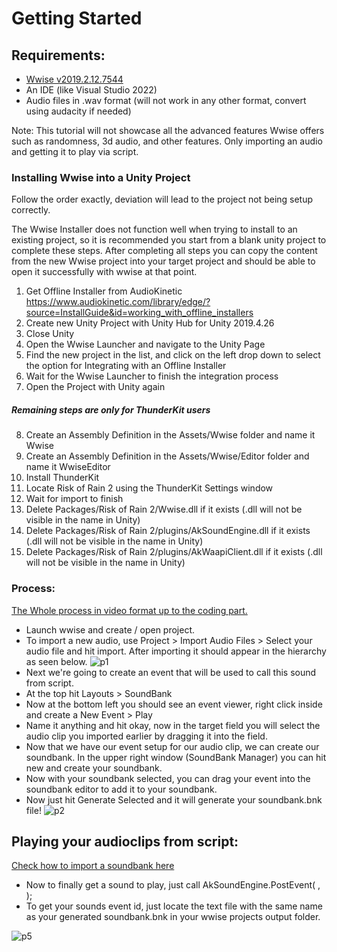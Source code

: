 # Getting Started

## Requirements:
* [Wwise v2019.2.12.7544](https://www.audiokinetic.com/download/)
* An IDE (like Visual Studio 2022)
* Audio files in .wav format (will not work in any other format, convert using audacity if needed)

Note: This tutorial will not showcase all the advanced features Wwise offers such as randomness, 3d audio, and other features. Only importing an audio and getting it to play via script.

### Installing Wwise into a Unity Project

Follow the order exactly, deviation will lead to the project not being setup correctly.

The Wwise Installer does not function well when trying to install to an existing project, so it is recommended you start from a blank unity project to complete these steps.  After completing all steps you can copy the content from the new Wwise project into your target project and should be able to open it successfully with wwise at that point.

  1. Get Offline Installer from AudioKinetic
https://www.audiokinetic.com/library/edge/?source=InstallGuide&id=working_with_offline_installers
  2. Create new Unity Project with Unity Hub for Unity 2019.4.26
  3. Close Unity
  4. Open the Wwise Launcher and navigate to the Unity Page
  5. Find the new project in the list, and click on the left drop down to select the option for Integrating with an Offline Installer
  6. Wait for the Wwise Launcher to finish the integration process
  7. Open the Project with Unity again
##### Remaining steps are only for ThunderKit users
  8. Create an Assembly Definition in the Assets/Wwise folder and name it Wwise
  9. Create an Assembly Definition in the Assets/Wwise/Editor folder and name it WwiseEditor
10. Install ThunderKit
11. Locate Risk of Rain 2 using the ThunderKit Settings window
12. Wait for import to finish
13. Delete Packages/Risk of Rain 2/Wwise.dll if it exists (.dll will not be visible in the name in Unity)
14. Delete Packages/Risk of Rain 2/plugins/AkSoundEngine.dll if it exists (.dll will not be visible in the name in Unity)
15. Delete Packages/Risk of Rain 2/plugins/AkWaapiClient.dll if it exists (.dll will not be visible in the name in Unity)

### Process:
[The Whole process in video format up to the coding part.](https://www.youtube.com/watch?v=QtfYsdJFty4)

* Launch wwise and create / open project.
* To import a new audio, use Project > Import Audio Files > Select your audio file and hit import.
After importing it should appear in the hierarchy as seen below.
![p1](https://i.imgur.com/z4LzA4Q.png)
* Next we're going to create an event that will be used to call this sound from script. 
* At the top hit Layouts > SoundBank
* Now at the bottom left you should see an event viewer, right click inside and create a New Event > Play
* Name it anything and hit okay, now in the target field you will select the audio clip you imported earlier by dragging it into the field. 
* Now that we have our event setup for our audio clip, we can create our soundbank. In the upper right window (SoundBank Manager) you can hit new and create your soundbank.
* Now with your soundbank selected, you can drag your event into the soundbank editor to add it to your soundbank.
* Now just hit Generate Selected and it will generate your soundbank.bnk file!
![p2](https://i.imgur.com/izyvCeO.png)

## Playing your audioclips from script:
[Check how to import a soundbank here](https://risk-of-thunder.github.io/R2Wiki/Mod-Creation/Assets/Loading-Assets/#loading-soundbanks)
* Now to finally get a sound to play, just call
AkSoundEngine.PostEvent( <Event Id>, <GameObject Source>);
* To get your sounds event id, just locate the text file with the same name as your generated soundbank.bnk in your wwise projects output folder.

![p5](https://i.imgur.com/CGDqZDl.png)
